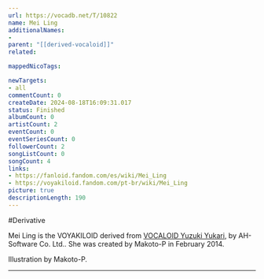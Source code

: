 ```yaml
---
url: https://vocadb.net/T/10822
name: Mei Ling
additionalNames: 
- 
parent: "[[derived-vocaloid]]"
related:

mappedNicoTags:

newTargets:
- all
commentCount: 0
createDate: 2024-08-18T16:09:31.017
status: Finished
albumCount: 0
artistCount: 2
eventCount: 0
eventSeriesCount: 0
followerCount: 2
songListCount: 0
songCount: 4
links: 
- https://fanloid.fandom.com/es/wiki/Mei_Ling
- https://voyakiloid.fandom.com/pt-br/wiki/Mei_Ling
picture: true
descriptionLength: 190
---
```


#Derivative

Mei Ling is the VOYAKILOID derived from [VOCALOID Yuzuki Yukari](https://vocadb.net/Ar/623), by AH-Software Co. Ltd.. She was created by Makoto-P in February 2014.

Illustration by Makoto-P.

---

